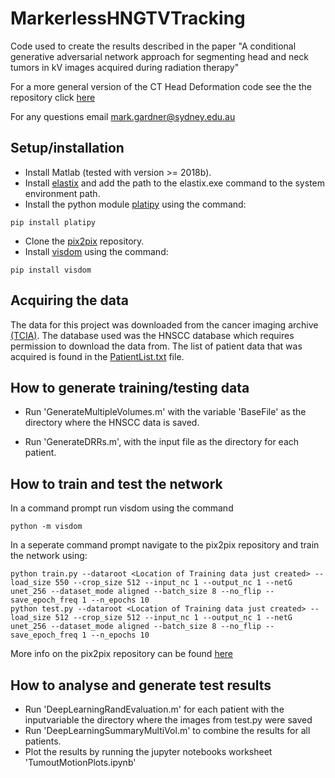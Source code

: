 # MarkerlessHNGTVTracking
Code used to create the results described in the paper "A conditional generative adversarial network approach for segmenting head and neck tumors in kV images acquired during radiation therapy"

For a more general version of the CT Head Deformation code see the the repository click [here](https://github.com/ACRF-Image-X-Institute/CTHeadDeformation) 

For any questions email mark.gardner@sydney.edu.au

## Setup/installation

- Install Matlab (tested with version >= 2018b).
- Install [elastix](https://elastix.lumc.nl/index.php) and add the path to the elastix.exe command to the system environment path.
- Install the python module [platipy](https://pyplati.github.io/platipy/) using the command:
```
pip install platipy
```
- Clone the [pix2pix](https://github.com/junyanz/pytorch-CycleGAN-and-pix2pix) repository.
- Install [visdom](https://github.com/fossasia/visdom) using the command:
```
pip install visdom
```

## Acquiring the data
The data for this project was downloaded from the cancer imaging archive [(TCIA)](https://www.cancerimagingarchive.net/). The database used was the HNSCC database which requires permission to download the data from. The list of patient data that was acquired is found in the [PatientList.txt](https://github.com/ACRF-Image-X-Institute/MarkerlessHNGTVTracking/PatientList.txt) file.

## How to generate training/testing data

- Run 'GenerateMultipleVolumes.m' with the variable 'BaseFile' as the directory where the HNSCC data is saved. 

- Run 'GenerateDRRs.m', with the input file as the directory for each patient. 

## How to train and test the network

In a command prompt run visdom using the command 
```
python -m visdom
```

In a seperate command prompt navigate to the pix2pix repository and train the network using:

```
python train.py --dataroot <Location of Training data just created> --load_size 550 --crop_size 512 --input_nc 1 --output_nc 1 --netG unet_256 --dataset_mode aligned --batch_size 8 --no_flip --save_epoch_freq 1 --n_epochs 10
python test.py --dataroot <Location of Training data just created> --load_size 512 --crop_size 512 --input_nc 1 --output_nc 1 --netG unet_256 --dataset_mode aligned --batch_size 8 --no_flip --save_epoch_freq 1 --n_epochs 10
```
More info on the pix2pix repository can be found [here](https://github.com/junyanz/pytorch-CycleGAN-and-pix2pix)

## How to analyse and generate test results

- Run 'DeepLearningRandEvaluation.m' for each patient with the inputvariable the directory where the images from test.py were saved
- Run 'DeepLearningSummaryMultiVol.m' to combine the results for all patients. 
- Plot the results by running the jupyter notebooks worksheet 'TumoutMotionPlots.ipynb'
